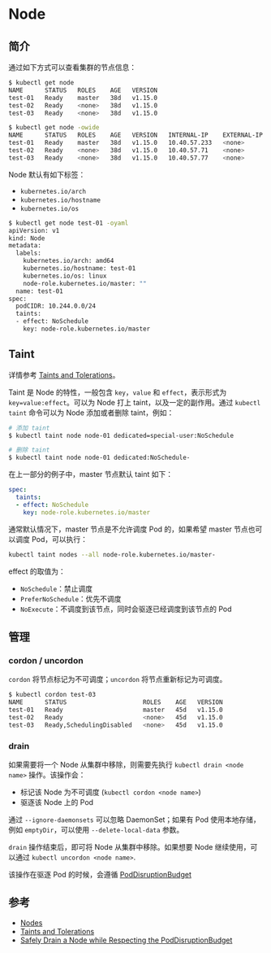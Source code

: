 # Node

## 简介

通过如下方式可以查看集群的节点信息：

```bash
$ kubectl get node
NAME      STATUS   ROLES    AGE   VERSION
test-01   Ready    master   38d   v1.15.0
test-02   Ready    <none>   38d   v1.15.0
test-03   Ready    <none>   38d   v1.15.0

$ kubectl get node -owide
NAME      STATUS   ROLES    AGE   VERSION   INTERNAL-IP    EXTERNAL-IP   OS-IMAGE           KERNEL-VERSION      CONTAINER-RUNTIME
test-01   Ready    master   38d   v1.15.0   10.40.57.233   <none>        Ubuntu 16.04 LTS   4.15.0-39-generic   docker://18.6.1
test-02   Ready    <none>   38d   v1.15.0   10.40.57.71    <none>        Ubuntu 16.04 LTS   4.15.0-39-generic   docker://18.6.1
test-03   Ready    <none>   38d   v1.15.0   10.40.57.77    <none>        Ubuntu 16.04 LTS   4.15.0-39-generic   docker://18.6.1
```

Node 默认有如下标签：

- `kubernetes.io/arch`
- `kubernetes.io/hostname`
- `kubernetes.io/os`

```bash
$ kubectl get node test-01 -oyaml
apiVersion: v1
kind: Node
metadata:
  labels:
    kubernetes.io/arch: amd64
    kubernetes.io/hostname: test-01
    kubernetes.io/os: linux
    node-role.kubernetes.io/master: ""
  name: test-01
spec:
  podCIDR: 10.244.0.0/24
  taints:
  - effect: NoSchedule
    key: node-role.kubernetes.io/master
```

## Taint

详情参考 [Taints and Tolerations](https://kubernetes.io/docs/concepts/configuration/taint-and-toleration/)。

Taint 是 Node 的特性，一般包含 `key`，`value` 和 `effect`，表示形式为 `key=value:effect`。可以为 Node 打上 taint，以及一定的副作用。通过 `kubectl taint` 命令可以为 Node 添加或者删除 taint，例如：

```bash
# 添加 taint
$ kubectl taint node node-01 dedicated=special-user:NoSchedule

# 删除 taint
$ kubectl taint node node-01 dedicated:NoSchedule-
```

在上一部分的例子中，master 节点默认 taint 如下：

```yaml
spec:
  taints:
  - effect: NoSchedule
    key: node-role.kubernetes.io/master
```

通常默认情况下，master 节点是不允许调度 Pod 的，如果希望 master 节点也可以调度 Pod，可以执行：

```bash
kubectl taint nodes --all node-role.kubernetes.io/master-
```

effect 的取值为：

- `NoSchedule`：禁止调度
- `PreferNoSchedule`：优先不调度
- `NoExecute`：不调度到该节点，同时会驱逐已经调度到该节点的 Pod

## 管理

### cordon / uncordon

`cordon` 将节点标记为不可调度；`uncordon` 将节点重新标记为可调度。

```bash
$ kubectl cordon test-03
NAME      STATUS                     ROLES    AGE   VERSION
test-01   Ready                      master   45d   v1.15.0
test-02   Ready                      <none>   45d   v1.15.0
test-03   Ready,SchedulingDisabled   <none>   45d   v1.15.0
```

### drain

如果需要将一个 Node 从集群中移除，则需要先执行 `kubectl drain <node name>` 操作。该操作会：

- 标记该 Node 为不可调度 (`kubectl cordon <node name>`)
- 驱逐该 Node 上的 Pod

通过 `--ignore-daemonsets` 可以忽略 DaemonSet；如果有 Pod 使用本地存储，例如 `emptyDir`，可以使用 `--delete-local-data` 参数。

`drain` 操作结束后，即可将 Node 从集群中移除。如果想要 Node 继续使用，可以通过 `kubectl uncordon <node name>`.

该操作在驱逐 Pod 的时候，会遵循 [PodDisruptionBudget](./pod-disruption-budget.md)

## 参考

- [Nodes](https://kubernetes.io/docs/concepts/architecture/nodes/)
- [Taints and Tolerations](https://kubernetes.io/docs/concepts/configuration/taint-and-toleration/)
- [Safely Drain a Node while Respecting the PodDisruptionBudget](https://kubernetes.io/docs/tasks/administer-cluster/safely-drain-node/)
